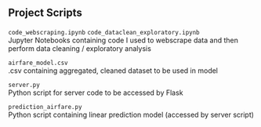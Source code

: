 ## Project Scripts

`code_webscraping.ipynb` `code_dataclean_exploratory.ipynb`  
Jupyter Notebooks containing code I used to webscrape data and then perform data cleaning / exploratory analysis

`airfare_model.csv`  
.csv containing aggregated, cleaned dataset to be used in model  

`server.py`  
Python script for server code to be accessed by Flask

`prediction_airfare.py`  
Python script containing linear prediction model (accessed by server script)  

